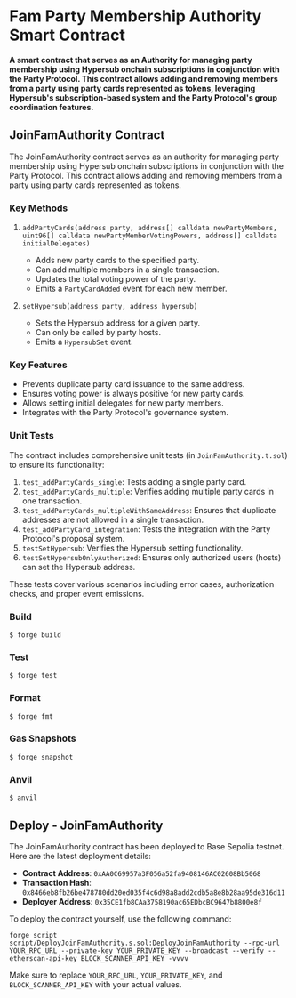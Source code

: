 # Fam Party Membership Authority Smart Contract

**A smart contract that serves as an Authority for managing party membership using Hypersub onchain subscriptions in conjunction with the Party Protocol. This contract allows adding and removing members from a party using party cards represented as tokens, leveraging Hypersub's subscription-based system and the Party Protocol's group coordination features.**

## JoinFamAuthority Contract

The JoinFamAuthority contract serves as an authority for managing party membership using Hypersub onchain subscriptions in conjunction with the Party Protocol. This contract allows adding and removing members from a party using party cards represented as tokens.

### Key Methods

1. `addPartyCards(address party, address[] calldata newPartyMembers, uint96[] calldata newPartyMemberVotingPowers, address[] calldata initialDelegates)`

   - Adds new party cards to the specified party.
   - Can add multiple members in a single transaction.
   - Updates the total voting power of the party.
   - Emits a `PartyCardAdded` event for each new member.

2. `setHypersub(address party, address hypersub)`
   - Sets the Hypersub address for a given party.
   - Can only be called by party hosts.
   - Emits a `HypersubSet` event.

### Key Features

- Prevents duplicate party card issuance to the same address.
- Ensures voting power is always positive for new party cards.
- Allows setting initial delegates for new party members.
- Integrates with the Party Protocol's governance system.

### Unit Tests

The contract includes comprehensive unit tests (in `JoinFamAuthority.t.sol`) to ensure its functionality:

1. `test_addPartyCards_single`: Tests adding a single party card.
2. `test_addPartyCards_multiple`: Verifies adding multiple party cards in one transaction.
3. `test_addPartyCards_multipleWithSameAddress`: Ensures that duplicate addresses are not allowed in a single transaction.
4. `test_addPartyCard_integration`: Tests the integration with the Party Protocol's proposal system.
5. `testSetHypersub`: Verifies the Hypersub setting functionality.
6. `testSetHypersubOnlyAuthorized`: Ensures only authorized users (hosts) can set the Hypersub address.

These tests cover various scenarios including error cases, authorization checks, and proper event emissions.

### Build

```shell
$ forge build
```

### Test

```shell
$ forge test
```

### Format

```shell
$ forge fmt
```

### Gas Snapshots

```shell
$ forge snapshot
```

### Anvil

```shell
$ anvil
```

## Deploy - JoinFamAuthority

The JoinFamAuthority contract has been deployed to Base Sepolia testnet. Here are the latest deployment details:

- **Contract Address**: `0xAA0C69957a3F056a52fa9408146AC02608Bb5068`
- **Transaction Hash**: `0x8466eb8fb26be478780dd20ed035f4c6d98a8add2cdb5a8e8b28aa95de316d11`
- **Deployer Address**: `0x35CE1fb8CAa3758190ac65EDbcBC9647b8800e8f`

To deploy the contract yourself, use the following command:

```
forge script script/DeployJoinFamAuthority.s.sol:DeployJoinFamAuthority --rpc-url YOUR_RPC_URL --private-key YOUR_PRIVATE_KEY --broadcast --verify --etherscan-api-key BLOCK_SCANNER_API_KEY -vvvv
```

Make sure to replace `YOUR_RPC_URL`, `YOUR_PRIVATE_KEY`, and `BLOCK_SCANNER_API_KEY` with your actual values.
